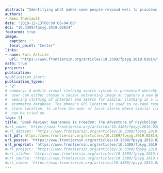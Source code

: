 ```yaml
---
abstract: "Identifying what makes some people respond well to placebos remains a major challenge. Here, we attempt to replicate an earlier study in which we found a relationship between hypnotic suggestibility and subjective ratings of relaxation following the ingestion of a placebo sedative (Sheiner, Lifshitz, & Raz, 2016). To assess the reliability of this effect, we tested 34 participants using a similar design. Participants ingested a placebo capsule in one of two conditions: (1) relaxation, wherein we described the capsule as a herbal sedative, or (2) control, wherein we described the capsule as inert. To index placebo response, we collected measures of blood pressure and heart rate, as well as self-report ratings of relaxation and drowsiness. Despite using a similar experimental design as in our earlier study, we were unable to replicate the correlation between hypnotic suggestibility and placebo response. Furthermore, whereas in our former experiment we observed a change in subjective ratings of relaxation but no change in physiological measures, here we found that heart rate dropped in the relaxation condition while subjective ratings remained unchanged. Even within a consistent context of relaxation, therefore, our present results indicate that placebos may induce effects that are fickle, tenuous, and unreliable. Although we had low statistical power, our findings tentatively accord with the notion that placebo response likely involves a complex, multifaceted interaction between traits, expectancies, and contexts."
authors:
- Rémi Thériault
date: "2019-12-13T00:00:00-04:00"
doi: "10.3389/fpsyg.2019.02814"
featured: true
image:
  caption: ''
  focal_point: "Center"
links: 
- name: Full Article
  url: "https://www.frontiersin.org/articles/10.3389/fpsyg.2019.02814/full"
math: true
projects:
publication: 
#publication_short: 
publication_types:
- "2"
# summary: A mobile visual clothing search system is presented whereby a smart phone
#  user can either choose a social networking image or capture a new photo of a person
#  wearing clothing of interest and search for similar clothing in a large cloud-based
#  ecommerce database. The phone's GPS location is used to re-rank results by retail
#  store location, to inform the user of local stores where similar clothing items
#  can be tried on.
tags: []
title: "Book Review: Awareness Is Freedom: The Adventure of Psychology and Spirituality"
#url_code: 'https://www.frontiersin.org/articles/10.3389/fpsyg.2019.02814/full'
#url_dataset: 'https://www.frontiersin.org/articles/10.3389/fpsyg.2019.02814/full'
url_pdf: https://www.frontiersin.org/articles/10.3389/fpsyg.2019.02814/full
url_poster: 'https://www.frontiersin.org/articles/10.3389/fpsyg.2019.02814/full'
url_preprint: 'https://www.frontiersin.org/articles/10.3389/fpsyg.2019.02814/full'
#url_project: "https://www.frontiersin.org/articles/10.3389/fpsyg.2019.02814/full"
#url_slides: 'https://www.frontiersin.org/articles/10.3389/fpsyg.2019.02814/full'
#url_source: 'https://www.frontiersin.org/articles/10.3389/fpsyg.2019.02814/full'
#url_video: 'https://www.frontiersin.org/articles/10.3389/fpsyg.2019.02814/full'
---
```



